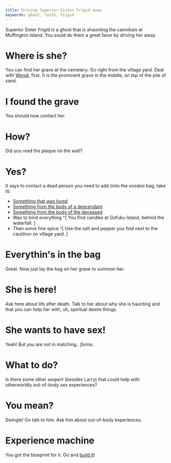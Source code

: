```yaml
---
title: Driving Superior Sister Frigid away
keywords: ghost, faith, frigid
---
```


Superior Sister Frigid is a ghost that is ahaunting the cannibals at Muffington Island. You sould do them a great favor by driving her away.

# Where is she?
You can find her grave at the cemetery. Go right from the village yard. Deal with [Wendi](010-wendi.md), first. It is the prominent grave in the middle, on top of the pile of sand.

# I found the grave
You should now contact her.

# How?
Did you read the plaque on the wall?

# Yes?
It says to contact a dead person you need to add (into the voodoo bag, take it):
 - [Something that was loved](010-loved.md)
 - [Something from the body of a descendant](020-descendant.md)
 - [Something from the body of the deceased](030-deceased.md)
 - Wax to bind everything ^[ You find candles at Gofuku Island, behind the waterfall. ]
 - Then some fine spice ^[ Use the salt and pepper you find next to the cauldron on village yard. ]

# Everythin's in the bag
Great. Now just lay the bag on her grave to summon her.

# She is here!
Ask here about life after death. Talk to her about why she is haunting and that you can help her with, uh, spiritual desire things.

# She wants to have sex!
Yeah! But you are not in matching.. _forms_.

# What to do?
Is there some other _sexpert_ (besides Larry) that could help with otherworldly out-of-body sex experiences?

# You mean?
Swingle! Go talk to him. Ask him about out-of-body experiences.

# Experience machine
You got the blueprint for it. Go and [build it](050-machine/index.md)!
